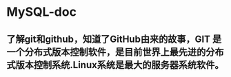 # MySQL-doc
## 了解git和github，知道了GitHub由来的故事，GIT 是一个分布式版本控制软件，是目前世界上最先进的分布式版本控制系统.Linux系统是最大的服务器系统软件。
